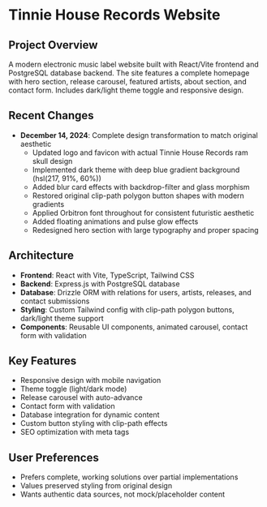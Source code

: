 # Tinnie House Records Website

## Project Overview
A modern electronic music label website built with React/Vite frontend and PostgreSQL database backend. The site features a complete homepage with hero section, release carousel, featured artists, about section, and contact form. Includes dark/light theme toggle and responsive design.

## Recent Changes
- **December 14, 2024**: Complete design transformation to match original aesthetic
  - Updated logo and favicon with actual Tinnie House Records ram skull design
  - Implemented dark theme with deep blue gradient background (hsl(217, 91%, 60%))
  - Added blur card effects with backdrop-filter and glass morphism
  - Restored original clip-path polygon button shapes with modern gradients
  - Applied Orbitron font throughout for consistent futuristic aesthetic
  - Added floating animations and pulse glow effects
  - Redesigned hero section with large typography and proper spacing

## Architecture
- **Frontend**: React with Vite, TypeScript, Tailwind CSS
- **Backend**: Express.js with PostgreSQL database
- **Database**: Drizzle ORM with relations for users, artists, releases, and contact submissions
- **Styling**: Custom Tailwind config with clip-path polygon buttons, dark/light theme support
- **Components**: Reusable UI components, animated carousel, contact form with validation

## Key Features
- Responsive design with mobile navigation
- Theme toggle (light/dark mode)
- Release carousel with auto-advance
- Contact form with validation
- Database integration for dynamic content
- Custom button styling with clip-path effects
- SEO optimization with meta tags

## User Preferences
- Prefers complete, working solutions over partial implementations
- Values preserved styling from original design
- Wants authentic data sources, not mock/placeholder content